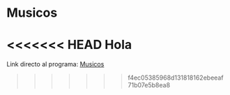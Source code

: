 # Musicos
<<<<<<< HEAD
Hola
=======
Link directo al programa:
[Musicos](https://github.com/MiadosC1/Musicos/tree/main/Musicos)
>>>>>>> f4ec05385968d131818162ebeeaf71b07e5b8ea8
